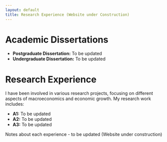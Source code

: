 ```yaml
---
layout: default
title: Research Experience (Website under Construction)
---
```


# Academic Dissertations

- **Postgraduate Dissertation:** To be updated
- **Undergraduate Dissertation:** To be updated

# Research Experience

I have been involved in various research projects, focusing on different aspects of macroeconomics and economic growth. My research work includes:

- **A1:** To be updated
- **A2:** To be updated
- **A3:** To be updated

Notes about each experience - to be updated (Website under construction)

